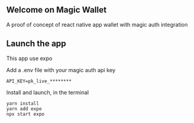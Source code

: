 ## Welcome on Magic Wallet
A proof of concept of react native app wallet with magic auth integration

## Launch the app
This app use expo

Add a .env file with your magic auth api key 
```
API_KEY=pk_live_********
```

Install and launch, in the terminal
```
yarn install
yarn add expo
npx start expo
```